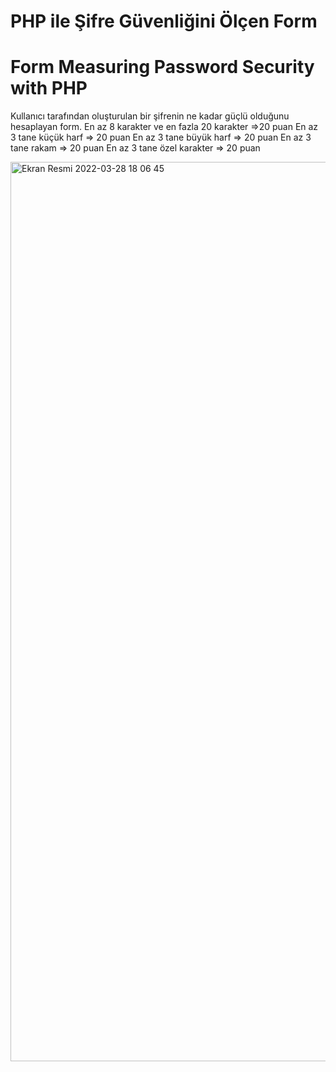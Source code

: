 # PHP ile  Şifre Güvenliğini Ölçen Form
# Form Measuring Password Security with PHP

Kullanıcı tarafından oluşturulan bir şifrenin ne kadar güçlü olduğunu hesaplayan form.
En az 8 karakter ve en fazla 20 karakter =>20 puan
En az 3 tane küçük harf => 20 puan
En az 3 tane büyük harf => 20 puan
En az 3 tane rakam => 20 puan
En az 3 tane özel karakter => 20 puan

<img width="1439" alt="Ekran Resmi 2022-03-28 18 06 45" src="https://user-images.githubusercontent.com/101478641/160479756-e2be0135-3be4-4094-840d-4b43abec1271.png">
